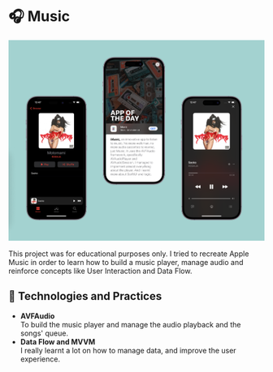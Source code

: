 # 🎧 Music

<img src="./images/music.png" />

This project was for educational purposes only.
I tried to recreate Apple Music in order to learn how to build a music player, manage audio and reinforce concepts like User Interaction and Data Flow.

## 🔧 Technologies and Practices

- <b>AVFAudio</b><br/>
To build the music player and manage the audio playback and the songs' queue.
- <b>Data Flow and MVVM</b><br/>
I really learnt a lot on how to manage data, and improve the user experience.

